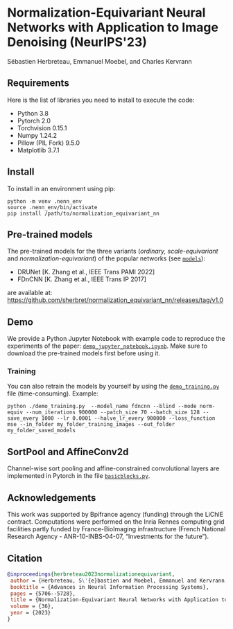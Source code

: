 # Normalization-Equivariant Neural Networks with Application to Image Denoising (NeurIPS'23)
Sébastien Herbreteau, Emmanuel Moebel, and Charles Kervrann

## Requirements

Here is the list of libraries you need to install to execute the code:
* Python 3.8
* Pytorch 2.0
* Torchvision 0.15.1
* Numpy 1.24.2
* Pillow (PIL Fork) 9.5.0
* Matplotlib 3.7.1

## Install

To install in an environment using pip:

```
python -m venv .nenn_env
source .nenn_env/bin/activate
pip install /path/to/normalization_equivariant_nn
```

## Pre-trained models

The pre-trained models for the three variants (*ordinary, scale-equivariant* and *normalization-equivariant*) of the popular networks (see [`models`](models/)):
- DRUNet [K. Zhang et al., IEEE Trans PAMI 2022] 
- FDnCNN [K. Zhang et al., IEEE Trans IP 2017]

are available at:  https://github.com/sherbret/normalization_equivariant_nn/releases/tag/v1.0

## Demo

We provide a Python Jupyter Notebook with example code to reproduce the experiments of the paper: [`demo_jupyter_notebook.ipynb`](demo_jupyter_notebook.ipynb). Make sure to download the pre-trained models first before using it.

### Training

You can also retrain the models by yourself by using the [`demo_training.py`](./demo_training.py) file (time-consuming). Example:
```
python ./demo_training.py  --model_name fdncnn --blind --mode norm-equiv --num_iterations 900000 --patch_size 70 --batch_size 128 --save_every 1000 --lr 0.0001 --halve_lr_every 900000 --loss_function mse --in_folder my_folder_training_images --out_folder my_folder_saved_models
```

## SortPool and AffineConv2d

Channel-wise sort pooling and affine-constrained convolutional layers are implemented in Pytorch in the file [`basicblocks.py`](models/basicblocks.py).

## Acknowledgements

This work was supported by Bpifrance agency (funding) through the LiChIE contract. Computations  were performed on the Inria Rennes computing grid facilities partly funded by France-BioImaging infrastructure (French National Research Agency - ANR-10-INBS-04-07, “Investments for the future”).

## Citation
```BibTex
@inproceedings{herbreteau2023normalizationequivariant,
 author = {Herbreteau, S\'{e}bastien and Moebel, Emmanuel and Kervrann, Charles},
 booktitle = {Advances in Neural Information Processing Systems},
 pages = {5706--5728},
 title = {Normalization-Equivariant Neural Networks with Application to Image Denoising},
 volume = {36},
 year = {2023}
}
```

